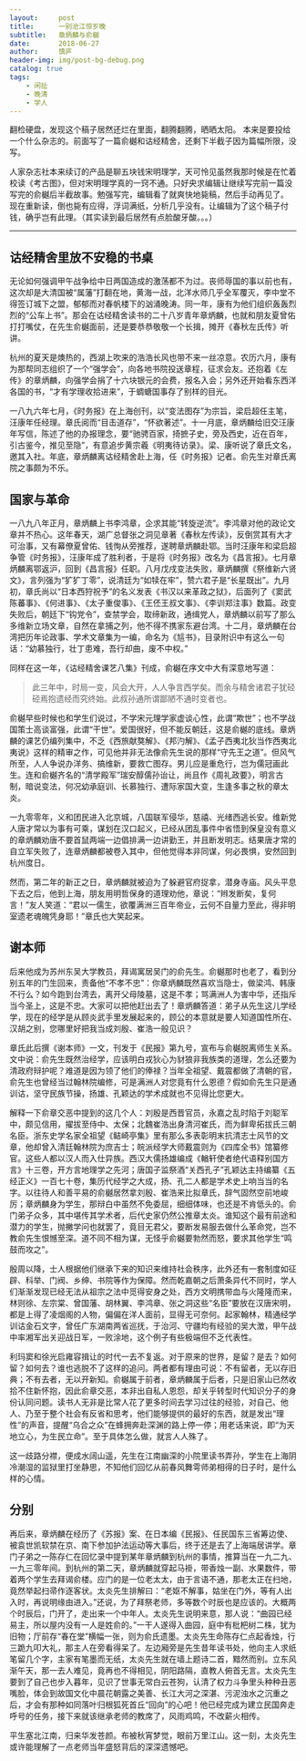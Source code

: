```yaml
---
layout:     post
title:      一别沧江惊岁晚
subtitle:   章炳麟与俞樾
date:       2018-06-27
author:     慎庐
header-img: img/post-bg-debug.png
catalog: true
tags:
    - 闲扯
    - 晚清
    - 学人
---
```




翻检硬盘，发现这个稿子居然还烂在里面，翻腾翻腾，晒晒太阳。 本来是要投给一个什么杂志的。前面写了一篇俞樾和诂经精舍，还剩下半截子因为篇幅所限，没写。

人家杂志社本来续订的产品是聊五块钱宋明理学，天可怜见虽然我那时候是在忙着校读《考古图》，但对宋明理学真的一窍不通。只好央求编辑让继续写完前一篇没写完的俞樾后半截故事。勉强写完，编辑看了就爽快地毙稿，然后手动再见了。 现在重新读，倒也毙有应得，浮词满纸，分析几乎没有。让编辑为了这个稿子付钱，确乎岂有此理。（其实读到最后居然有点脸酸牙酸。。。） 

__________________________________________________________

## 诂经精舍里放不安稳的书桌
无论如何强调甲午战争给中日两国造成的激荡都不为过。丧师辱国的事以前也有，这次却是大清国被“属藩”打翻在地，黄海一战，北洋水师几乎全军覆灭，李中堂不得签订城下之盟，郁郁而对春帆楼下的汹涌晚涛。同一年，康有为他们组织轰轰烈烈的“公车上书”。那会在诂经精舍读书的二十八岁青年章炳麟，也就和朋友夏曾佑打打嘴仗，在先生俞樾面前，还是要恭恭敬敬一个长揖，摊开《春秋左氏传》听讲。 

杭州的夏天是燠热的，西湖上吹来的浩浩长风也带不来一丝凉意。农历六月，康有为那帮同志组织了一个“强学会”，向各地书院投送章程，征求会友。还抱着《左传》的章炳麟，向强学会捐了十六块银元的会费，报名入会；另外还开始看东西洋各国的书，“才有学理收拾进来”，于蜩螗国事存了别样的目光。

 一八九六年七月，《时务报》在上海创刊，以“变法图存”为宗旨，梁启超任主笔，汪康年任经理。章氏阅而“目击道存”，“怀欲著述”。十一月底，章炳麟给旧交汪康年写信，陈述了他的办报理念，要“驰骋百家，掎摭子史，旁及西史，近在百年，引古鉴今，推见至隐”，有意追步黄宗羲《明夷待访录》。梁、康听说了章氏文名，邀其入社。年底，章炳麟离诂经精舍赴上海，任《时务报》记者。俞先生对章氏离院之事颇为不乐。

## 国家与革命
一八九八年正月，章炳麟上书李鸿章，企求其能“转旋逆流”。李鸿章对他的政论文章并不热心。这年春天，湖广总督张之洞见章著《春秋左传读》，反倒赏其有大才可治事，又有幕僚夏曾佑、钱恂从旁推荐，遂聘章炳麟赴鄂。当时汪康年和梁启超争管《时务报》，汪康年成了胜利者，于是将《时务报》改名为《昌言报》。七月章炳麟离鄂返沪，回到《昌言报》任职。八月戊戌变法失败，章炳麟撰《祭维新六贤文》，言列强为“犷犷丁零”，说清廷为“如犊在牢”，赞六君子是“长星既出”。九月初，章氏尚以“日本西狩祝予”的名义发表《书汉以来革政之狱》，后面列了《窦武陈蕃事》、《何进事》、《太子重俊事》、《王伾王叔文事》、《李训郑注事》数篇。政变失败后，朝廷下“钩党令”，查禁学会，取缔新政，通缉党人，章炳麟以前写了那么多维新立场文章，自然在拿捕之列，他不得不携家东避台湾。十二月，章炳麟在台湾把历年论政事、学术文章集为一编，命名为《訄书》，目录附识中有这么一句话：“幼慕独行，壮丁患难，吾行却曲，废不中权。”  

同样在这一年，《诂经精舍课艺八集》刊成，俞樾在序文中大有深意地写道：      

> 此三年中，时局一变，风会大开，人人争言西学矣。而余与精舍诸君子犹硁硁焉抱遗经而究终始。此叔孙通所谓鄙陋不通时变者也。 

俞樾早些时候也和学生们说过，不学宋元理学家虚谈心性，此谓“欺世”；也不学战国策士高谈富强，此谓“干世”。爱国很好，但不能反朝廷，这是俞樾的底线。章炳麟的课艺仍编列集中，不乏《西旅献獒解》、《邦汋解》、《孟子西夷北狄当作西夷北夷说》这样的精审之作，可见他并非无法像俞先生说的那样“守先王之道”。但风气所至，人人争说办洋务、搞维新，要救亡图存。男儿应是重危行，岂为儒冠画此生。连和俞樾齐名的“清学殿军”瑞安醇儒孙诒让，尚且作《周礼政要》，明言古制，暗说变法，何况幼承庭训、长慕独行、遭际家国大变，生逢多事之秋的章太炎。 

一九零零年，义和团民进入北京城，八国联军侵华，慈禧、光绪西逃长安。维新党人唐才常以为事有可乘，谋划在汉口起义，已经从团乱事件中省悟到保皇没有意义的章炳麟劝唐不要首鼠两端一边倡排满一边讲勤王，并且断发明志。结果唐才常的自立军失败了，连章炳麟都被卷入其中，但他觉得本非同谋，何必畏惧，安然回到杭州度日。

然而，第二年的新正之日，章炳麟就被迫为了躲避官府捉拿，潜身寺庙。风头平息下去之后，他到上海，朋友用明哲保身的道理劝他，章说：“辫发断矣，复何言！”友人笑道：“君以一儒生，欲覆满洲三百年帝业，云何不自量力至此，得非明室遗老魂魄凭身耶！”章氏也大笑起来。

## 谢本师
后来他成为苏州东吴大学教员，拜谒寓居吴门的俞先生。俞樾那时也老了，看到分别五年的门生回来，责备他“不孝不忠”：你章炳麟既然喜欢当隐士，做梁鸿、韩康不行么？如今跑到台湾去，离开父母陵墓，这是不孝；骂满洲人为害中华，还指斥当今圣上，这是不忠。大家可以把他赶出去了！章炳麟答道：弟子从先生这儿学经学，现在的经学是从顾炎武手里发展起来的，顾公的本意就是要人知道国性所在、汉胡之别，您哪里好把我当成刘殷、崔浩一般见识？

章氏此后撰《谢本师》一文，刊发于《民报》第九号，宣布与俞樾脱离师生关系。文中说：俞先生既然治经学，应该明白戎狄心为豺狼非我族类的道理，怎么还要为清政府辩护呢？难道是因为领了他们的俸禄？当年全祖望、戴震都做了清朝的官，俞先生也曾经当过翰林院编修，可是满洲人对您竟有什么恩德？假如俞先生只是通训诂，坚守民族节操，扬雄、孔颖达的学术成就也不见得比您更大。 

解释一下俞章交恶中提到的这几个人：刘殷是西晋官员，永嘉之乱时陷于刘聪军中，颇见信用，擢拔至侍中、太保；北魏崔浩出身清河崔氏，而为鲜卑拓拔氏三朝名臣。浙东史学名家全祖望《鲒崎亭集》里有那么多表彰明末抗清志士风节的文章，他却曾入清廷翰林院为庶吉士；皖派经学大师戴震则为《四库全书》馆纂修官。这些人都以汉人而入仕异族。西汉大儒扬雄编成《輶轩使者绝代语释别国方言》十三卷，开方言地理学之先河；唐国子监祭酒“关西孔子”孔颖达主持编纂《五经正义》一百七十卷，集历代经学之大成，扬、孔二人都是学术史上响当当的名字。以往待人和善平易的俞樾居然拿刘殷、崔浩来比拟章氏，辞气固然空前地峻厉；章炳麟身为学生，那辩白中虽然不免委屈，细细体味，也还是不肯低头的。俞门弟子众多，其中堪传其学术者，后代史家仍然公推章太炎。谁知这个最有前途和潜力的学生，抛撇学问也就罢了，竟目无君父，要断发易服去做什么革命党，岂不教俞先生恨憾至深。道不同不相为谋，无怪乎俞樾要勃然而怒，要求其他学生“鸣鼓而攻之”。  

殷周以降，士人根据他们继承下来的知识来维持社会秩序，此外还有一套制度如征辟、科举、门阀、乡绅、书院等作为保障。然而乾嘉朝之后萧条异代不同时，学人们渐渐发现已经无法从祖宗之法中觅得安身之处，西方文明携带血与火隆隆而来，林则徐、左宗棠、曾国藩、胡林翼、李鸿章、张之洞这些“名臣”要放在汉唐宋明，都是上得了凌烟阁的人物，偏偏在洋人面前，显得无可奈何。起家翰林，精通经学训诂金石文字，曾任广东湖南两省巡抚，于治河、守疆均有经验的吴大澂，甲午战中率湘军出关迎战日军，一败涂地，这个例子有些极端但不乏代表性。

利玛窦和徐光启雍容揖让的时代一去不复返。对于原来的世界，是留？是去？如何留？如何去？谁也逃脱不了这样的追问。两者都有理由可说：不有留者，无以存旧典；不有去者，无以开新知。俞樾属于前者，章炳麟属于后者，只是旧家山已然收拾不住新怀抱，因此俞章交恶，本非出自私人恩怨，却关乎转型时代知识分子的身份认同问题。读书人无非是比常人花了更多时间去学习过往的经验，对自己、他人、乃至于整个社会有反省和思考，他们能够提供的最好的东西，就是发出“理性”的声音，提醒“乌合之众”在蜂拥奔赴深渊的路上停一停；用老话来说，即“为天地立心，为生民立命”。至于具体怎么做，就言人人殊了。 

这一歧路分襟，便成水阔山遥，先生在江南幽深的小院里读书弄孙，学生在上海阴冷潮湿的监狱里打坐静思，不知他们回忆从前春风舞雩师弟相得的日子时，是什么样的心情。 

## 分别
再后来，章炳麟在经历了《苏报》案、在日本编《民报》、任民国东三省筹边使、被袁世凯软禁在京、南下参加护法运动等大事后，终于还是去了上海端居讲学。章门子弟之一陈存仁在回忆录中提到某年章炳麟到杭州的事情，推算当在一九二九、一九三零年间。到杭州的第二天，章炳麟就穿起马褂，带香烛一副、水果数件，带着两个学生去拜谒俞楼。应门的是一位老太太，由于言语不通，那老太正在扫地，竟然举起扫帚作逐客状。太炎先生排解曰：“老妪不解事，姑坐在门外，等有人出入时，再说明缘由进入。”还说，为了拜祭老师，多等数个时辰也是应该的。大概两个时辰后，门开了，走出来一个中年人。太炎先生说明来意，那人说：“曲园已经易主，所以屋内没有一人是姓俞的。”一干人遂得入曲园，庭中有枇杷树二株，犹为旧物；厅前存“春在堂”横幅一张，则为俞氏遗墨。太炎先生命陈存仁点起香烛，行三跪九叩大礼，那主人在旁看得呆了。左边厢旁是先生昔年读书处，他向主人求纸笔留几个字，主家有笔墨而无纸，太炎先生就在墙上题诗二首，黯然而别。立东风渐午天，那一去人难见，竟再也不得相见，阴阳路隔，直教人俯首无言。太炎先生要到了自己也步入暮年，见识了世事无常白云苍狗，认清了权力斗争里头种种丑恶嘴脸，体会到故国文化中晨花朝露之美善、长江大河之深湛、污泥浊水之沉重之后，才会有那种如同落叶归根狐死首丘“回向”的心吧！他已经完成为建立民国奔走呼号的任务，接下来就该继承老师的教席了，风雨鸡鸣，不改薪火相传。 

平生塞北江南，归来华发苍颜。布被秋宵梦觉，眼前万里江山。这一刻，太炎先生或许能理解了一点老师当年盛怒背后的深深遗憾吧。 
